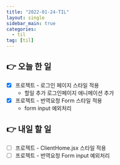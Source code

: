 ```yaml
---
title: "2022-01-24-TIL"
layout: single
sidebar_main: true
categories:
  - til
tag: [til]
---
```


## 👉 오늘 한 일

- [x] 프로젝트 - 로그인 페이지 스타일 적용
  - 할일 추가 로그인페이지 애니메이션 추가
- [x] 프로젝트 - 번역요청 Form 스타일 적용
  - form input 예외처리

## 👉 내일 할 일

- [ ] 프로젝트 - ClientHome.jsx 스타일 적용
- [ ] 프로젝트 - 번역요청 Form input 예외처리

<br /><br /><br /><br />
